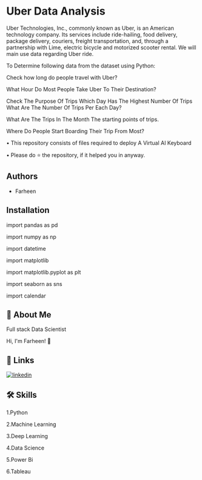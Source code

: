
# Uber Data Analysis

Uber Technologies, Inc., commonly known as Uber, is an American technology company. Its services include ride-hailing, food delivery, package delivery, couriers, freight transportation, and, through a partnership with Lime, electric bicycle and motorized scooter rental. We will main use data regarding Uber ride.

To Determine following data from the dataset using Python:

Check how long do people travel with Uber?

What Hour Do Most People Take Uber To Their Destination?

Check The Purpose Of Trips Which Day Has The Highest Number Of Trips What Are The Number Of Trips Per Each Day?

What Are The Trips In The Month The starting points of trips.

Where Do People Start Boarding Their Trip From Most?

• This repository consists of files required to deploy A Virtual AI Keyboard

• Please do ⭐ the repository, if it helped you in anyway.
## Authors

- Farheen


## Installation

import pandas as pd

import numpy as np

import datetime

import matplotlib

import matplotlib.pyplot as plt

import seaborn as sns

import calendar







## 🚀 About Me
Full stack Data Scientist

Hi, I'm Farheen! 👋


## 🔗 Links
[![linkedin](https://img.shields.io/badge/linkedin-0A66C2?style=for-the-badge&logo=linkedin&logoColor=white)](https://www.linkedin.com/in/farheen-shaukat-83a7b9b6)


## 🛠 Skills
1.Python

2.Machine Learning

3.Deep Learning

4.Data Science

5.Power Bi

6.Tableau

